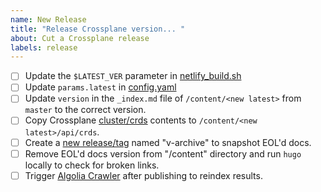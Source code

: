 ```yaml
---
name: New Release
title: "Release Crossplane version... "
about: Cut a Crossplane release
labels: release
---
```


- [ ] Update the `$LATEST_VER` parameter in [netlify_build.sh](https://github.com/crossplane/docs/blob/master/netlify_build.sh#L3)
- [ ] Update `params.latest` in [config.yaml](https://github.com/crossplane/docs/blob/master/config.yaml#L93)
- [ ] Update `version` in the `_index.md` file of `/content/<new latest>` from `master` to the correct version.
- [ ] Copy Crossplane [cluster/crds](https://github.com/crossplane/crossplane/tree/master/cluster/crds) contents to `/content/<new latest>/api/crds`.
- [ ] Create a [new release/tag](https://github.com/crossplane/docs/releases/new) named "v<EOL version>-archive" to snapshot EOL'd docs.
- [ ] Remove EOL'd docs version from "/content" directory and run `hugo` locally to check for broken links.
- [ ] Trigger [Algolia Crawler](https://crawler.algolia.com/) after publishing to reindex results.
